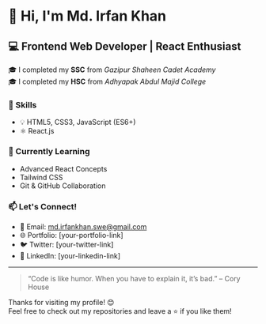 # 👋 Hi, I'm Md. Irfan Khan

## 💻 Frontend Web Developer | React Enthusiast

🎓 I completed my **SSC** from *Gazipur Shaheen Cadet Academy*  
🎓 I completed my **HSC** from *Adhyapak Abdul Majid College*  

### 🚀 Skills
- 💡 HTML5, CSS3, JavaScript (ES6+)
- ⚛️ React.js

### 🌱 Currently Learning
- Advanced React Concepts
- Tailwind CSS
- Git & GitHub Collaboration

### 📫 Let's Connect!
- 📧 Email: md.irfankhan.swe@gmail.com
- 🌐 Portfolio: [your-portfolio-link]
- 🐦 Twitter: [your-twitter-link]
- 💼 LinkedIn: [your-linkedin-link]

---

> “Code is like humor. When you have to explain it, it’s bad.” – Cory House

Thanks for visiting my profile! 😊  
Feel free to check out my repositories and leave a ⭐ if you like them!


